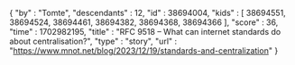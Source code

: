 {
  "by" : "Tomte",
  "descendants" : 12,
  "id" : 38694004,
  "kids" : [ 38694551, 38694524, 38694461, 38694382, 38694368, 38694366 ],
  "score" : 36,
  "time" : 1702982195,
  "title" : "RFC 9518 – What can internet standards do about centralisation?",
  "type" : "story",
  "url" : "https://www.mnot.net/blog/2023/12/19/standards-and-centralization"
}
